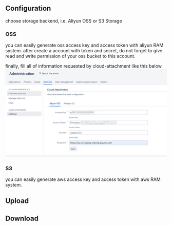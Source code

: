 ## Configuration
choose storage backend, i.e. Aliyun OSS or S3 Storage

### OSS
you can easily generate oss access key and access token with aliyun RAM system.
after create a account with token and secret, do not forget to give read and write
permission of your oss bucket to this account.

finally, fill all of information requested by cloud-attachment like this below.
![dashboard](https://raw.githubusercontent.com/roodkcab/cloud-attachment-support/master/images/dashboard.png)

### S3
you can easily generate aws access key and access token with aws RAM system.

## Upload

## Download
